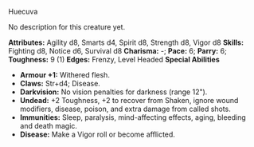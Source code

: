 Huecuva

No description for this creature yet.

**Attributes:** Agility d8, Smarts d4, Spirit d8, Strength d8, Vigor d8
**Skills:** Fighting d8, Notice d6, Survival d8
**Charisma:** -; **Pace:** 6; **Parry:** 6; **Toughness:** 9 (1)
**Edges:** Frenzy, Level Headed
**Special Abilities**
- **Armour +1:** Withered flesh.
- **Claws:** Str+d4; Disease.
- **Darkvision:** No vision penalties for darkness (range 12").
- **Undead:** +2 Toughness, +2 to recover from Shaken, ignore wound
modifiers, disease, poison, and extra damage from called shots.
- **Immunities:** Sleep, paralysis, mind-affecting effects, aging,
bleeding and death magic.
- **Disease:** Make a Vigor roll or become afflicted.

